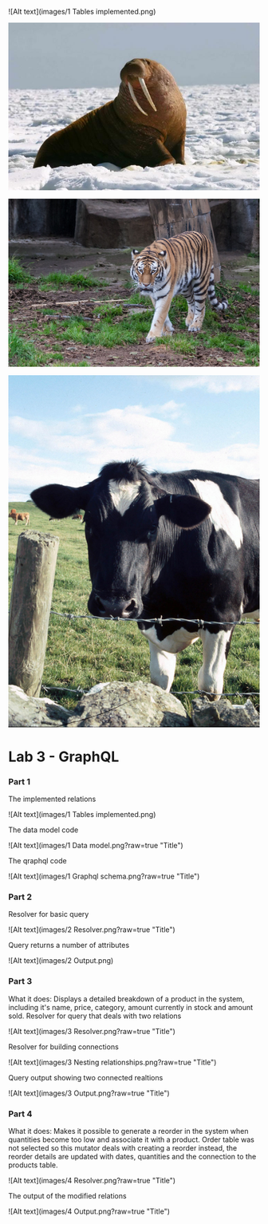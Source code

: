 ![Alt text](images/1 Tables implemented.png)

![Alt text](3.jpg)

![Alt text](images/5.jpg)

![Alt text](images/8.jpg)

# Lab 3 - GraphQL

### Part 1
The implemented relations

![Alt text](images/1 Tables implemented.png)

The data model code

![Alt text](images/1 Data model.png?raw=true "Title")

The qraphql code

![Alt text](images/1 Graphql schema.png?raw=true "Title")


### Part 2
Resolver for basic query 

![Alt text](images/2 Resolver.png?raw=true "Title")

Query returns a number of attributes

![Alt text](images/2 Output.png)


### Part 3
What it does: Displays a detailed breakdown of a product in the system, including it's name, price, category, amount currently in stock and amount sold.
Resolver for query that deals with two relations

![Alt text](images/3 Resolver.png?raw=true "Title")

Resolver for building connections

![Alt text](images/3 Nesting relationships.png?raw=true "Title")

Query output showing two connected realtions

![Alt text](images/3 Output.png?raw=true "Title")


### Part 4
What it does: Makes it possible to generate a reorder in the system when quantities become too low and associate it with a product.
Order table was not selected so this mutator deals with creating a reorder instead, the reorder details are updated with dates, quantities and the connection to the products table.

![Alt text](images/4 Resolver.png?raw=true "Title")

The output of the modified relations

![Alt text](images/4 Output.png?raw=true "Title")
